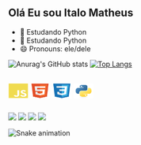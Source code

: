 ## Olá Eu sou Italo Matheus

- 🔭 Estudando Python
- 💬 Estudando Python
- 😄 Pronouns: ele/dele


![Anurag's GitHub stats](https://github-readme-stats.vercel.app/api?username=Troissama&show_icons=true&theme=dark)
[![Top Langs](https://github-readme-stats.vercel.app/api/top-langs/?username=Troissama&theme=dark)](https://github.com/Troissama/github-readme-stats)

<div style="display: inline_block"><br>
  <img align="center" alt="Rafa-Js" height="30" width="40" src="https://raw.githubusercontent.com/devicons/devicon/master/icons/javascript/javascript-plain.svg">
  <img align="center" alt="Rafa-HTML" height="30" width="40" src="https://raw.githubusercontent.com/devicons/devicon/master/icons/html5/html5-original.svg">
  <img align="center" alt="Rafa-CSS" height="30" width="40" src="https://raw.githubusercontent.com/devicons/devicon/master/icons/css3/css3-original.svg">
  <img align="center" alt="Rafa-Python" height="30" width="40" src="https://raw.githubusercontent.com/devicons/devicon/master/icons/python/python-original.svg">
</div>

##
<div> 
  <a href="[https://www.youtube.com/channel/UC_-uuuZbY0AAt9CViNzvc-Q](https://www.youtube.com/channel/UCh4llCEZ0n3FaIZy88pdt1Q)" target="_blank"><img src="https://img.shields.io/badge/YouTube-FF0000?style=for-the-badge&logo=youtube&logoColor=white" target="_blank"></a>
  <a href="[https://instagram.com/Matheus.cardoso5](https://www.instagram.com/matheus.cardoso5/)" target="_blank"><img src="https://img.shields.io/badge/-Instagram-%23E4405F?style=for-the-badge&logo=instagram&logoColor=white" target="_blank"></a>
  <a href = "matheus.boll2014@gmail.com"><img src="https://img.shields.io/badge/-Gmail-%23333?style=for-the-badge&logo=gmail&logoColor=white" target="_blank"></a>
  <a href="[https://www.linkedin.com/in/rafaella-ballerini-45875016a](https://www.linkedin.com/in/italo-santos-0a99a21a1/)" target="_blank"><img src="https://img.shields.io/badge/-LinkedIn-%230077B5?style=for-the-badge&logo=linkedin&logoColor=white" target="_blank"></a> 

  ![Snake animation](htpps://github.com/rafaballerini/rafaballerini/blob/output/github-contibution-grid-snake.svg)
</div>
